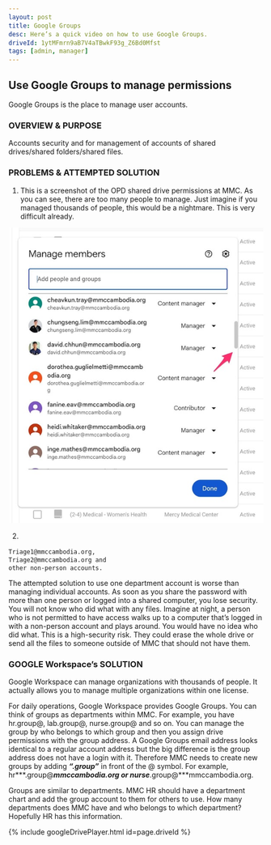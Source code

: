 ```yaml
---
layout: post
title: Google Groups
desc: Here’s a quick video on how to use Google Groups.
driveId: 1ytMFmrn9aB7V4aTBwkF93g_Z6Bd0Mfst
tags: [admin, manager]
---
```


## Use Google Groups to manage permissions
Google Groups is the place to manage user accounts.

### OVERVIEW & PURPOSE

Accounts security and for management of accounts of shared drives/shared folders/shared files. 

### PROBLEMS & ATTEMPTED SOLUTION

1)  This is a screenshot of the OPD shared drive permissions at MMC. As you can see, there are too many people to manage. Just imagine if you managed thousands of people, this would be a nightmare. This is very difficult already.

![Drive Sharing](/assets/images/bad-drive-sharing.jpg "bad drive sharing")

2)  

    Triage1@mmccambodia.org, 
    Triage2@mmccambodia.org and 
    other non-person accounts. 

The attempted solution to use one department account is worse than managing individual accounts. As soon as you share the password with more than one person or logged into a shared computer, you lose security. You will not know who did what with any files. Imagine at night, a person who is not permitted to have access walks up to a computer that’s logged in with a non-person account and plays around. You would have no idea who did what. This is a high-security risk. They could erase the whole drive or send all the files to someone outside of MMC that should not have them.

 
### GOOGLE Workspace’s SOLUTION

Google Workspace can manage organizations with thousands of people. It actually allows you to manage multiple organizations within one license. 

For daily operations, Google Workspace provides Google Groups. You can think of groups as departments within MMC. For example, you have hr.group@, lab.group@, nurse.group@ and so on. You can manage the group by who belongs to which group and then you assign drive permissions with the group address. A Google Groups email address looks identical to a regular account address but the big difference is the group address does not have a login with it. Therefore MMC needs to create new groups by adding ***“.group”*** in front of the @ symbol. For example, hr***.group@***mmccambodia.org or nurse***.group@***mmccambodia.org.

Groups are similar to departments. MMC HR should have a department chart and add the group account to them for others to use. How many departments does MMC have and who belongs to which department? Hopefully HR has this information.

{% include googleDrivePlayer.html id=page.driveId %}
